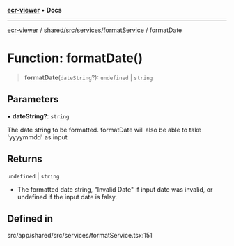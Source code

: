 [**ecr-viewer**](../../../../../README.md) • **Docs**

***

[ecr-viewer](../../../../../README.md) / [shared/src/services/formatService](../README.md) / formatDate

# Function: formatDate()

> **formatDate**(`dateString`?): `undefined` \| `string`

## Parameters

• **dateString?**: `string`

The date string to be formatted. formatDate will also be able to take 'yyyymmdd' as input

## Returns

`undefined` \| `string`

- The formatted date string, "Invalid Date" if input date was invalid, or undefined if the input date is falsy.

## Defined in

src/app/shared/src/services/formatService.tsx:151
